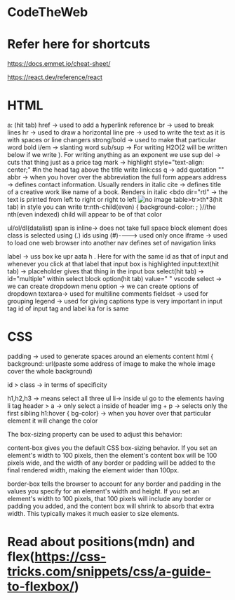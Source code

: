 # CodeTheWeb

# Refer here for shortcuts
https://docs.emmet.io/cheat-sheet/

https://react.dev/reference/react

# HTML
a: (hit tab) href -> used to add a hyperlink reference
br -> used to break lines
hr -> used to draw a horizontal line
pre -> used to write the text as it is with spaces or line changers
strong/bold -> used to make that particular word bold
i/em -> slanting word
sub/sup -> For writing H2O(2 will be written below if we write <sub></sub>). For writing anything as an exponent we use sup
del -> cuts that thing just as a price tag
mark -> highlight
style="text-align: center;"
#in the head tag above the title write link:css
q -> add quotation ""
abbr -> when you hover over the abbreviation the full form appears
address -> defines contact information. Usually renders in italic
cite -> defines title of a creative work like name of a book. Renders in italic
<bdo dir="rtl" -> the text is printed from left to right or right to left
<img src="link here" width="" alt="no image">
table>tr>th*3(hit tab)
in style you can write tr:nth-child(even) {
                                            background-color:    ;
                                            }//the nth(even indexed) child will appear to be of that color

ul/ol/dl(datalist)
span is inline-> does not take full space block element does
class is selected using (.)
ids using (#)----> used only once
iframe -> used to load one web browser into another
nav defines set of navigation links

label -> uss box ke upr aata h . Here for with the same id as that of input and whenever you click at that label that input box is highlighted
input:text(hit tab) -> placeholder gives that thing in the input box
select(hit tab) -> id="multiple"
within select block
option(hit tab) value=" " vscode
select -> we can create dropdown menu
option -> we can create options of dropdown
textarea-> used for multiline comments
fieldset -> used for grouping
legend -> used for giving captions
type is very important in input tag
id of input tag and label ka for is same

# CSS

padding -> used to generate spaces around an elements content
html {
    background: url(paste some address of image to make the whole image cover the whole background)

 id > class -> in terms of specificity

 h1,h2,h3 -> means select all three
 ul li-> inside ul go to the elements having li tag
 header > a -> only select a inside  of header
 img + p -> selects only the first sibling 
 h1:hover { bg-color} -> when you hover over that particular element it will change the color


 The box-sizing property can be used to adjust this behavior:

content-box gives you the default CSS box-sizing behavior. If you set an element's width to 100 pixels, then the element's content box will be 100 pixels wide, and the width of any border or padding will be added to the final rendered width, making the element wider than 100px.

border-box tells the browser to account for any border and padding in the values you specify for an element's width and height. If you set an element's width to 100 pixels, that 100 pixels will include any border or padding you added, and the content box will shrink to absorb that extra width. This typically makes it much easier to size elements.

 # Read about positions(mdn) and flex(https://css-tricks.com/snippets/css/a-guide-to-flexbox/)




